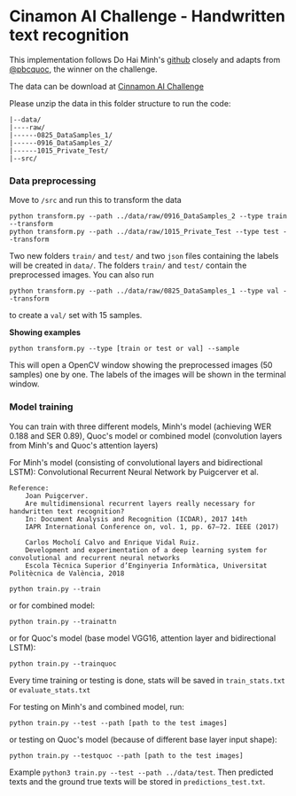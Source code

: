 # Cinamon AI Challenge - Handwritten text recognition 

This implementation follows Do Hai Minh's [github](https://github.com/dhminh1024/htr_vietnamese) closely and adapts from [@pbcquoc](https://pbcquoc.github.io/vietnamese-ocr/), the winner on the challenge.

The data can be download at [Cinnamon AI Challenge](https://drive.google.com/drive/folders/1Qa2YA6w6V5MaNV-qxqhsHHoYFRK5JB39)

Please unzip the data in this folder structure to run the code:

```
|--data/
|----raw/
|------0825_DataSamples_1/
|------0916_DataSamples_2/
|------1015_Private_Test/
|--src/
```


### Data preprocessing

Move to `/src` and run this to transform the data

```
python transform.py --path ../data/raw/0916_DataSamples_2 --type train --transform
python transform.py --path ../data/raw/1015_Private_Test --type test --transform
```

Two new folders `train/` and `test/` and two `json` files containing the labels will be created in `data/`. The folders `train/` and `test/` contain the preprocessed images. You can also run

```
python transform.py --path ../data/raw/0825_DataSamples_1 --type val --transform
```

to create a `val/` set with 15 samples.

**Showing examples**

```
python transform.py --type [train or test or val] --sample
```
This will open a OpenCV window showing the preprocessed images (50 samples) one by one. The labels of the images will be shown in the terminal window.

### Model training

You can train with three different models, Minh's model (achieving WER 0.188 and SER 0.89), Quoc's model or combined model (convolution layers from Minh's and Quoc's attention layers)

For Minh's model (consisting of convolutional layers and bidirectional LSTM):
 Convolutional Recurrent Neural Network by Puigcerver et al.

    Reference:
        Joan Puigcerver.
        Are multidimensional recurrent layers really necessary for handwritten text recognition?
        In: Document Analysis and Recognition (ICDAR), 2017 14th
        IAPR International Conference on, vol. 1, pp. 67–72. IEEE (2017)

        Carlos Mocholí Calvo and Enrique Vidal Ruiz.
        Development and experimentation of a deep learning system for convolutional and recurrent neural networks
        Escola Tècnica Superior d’Enginyeria Informàtica, Universitat Politècnica de València, 2018

```
python train.py --train
```
or for combined model:
```
python train.py --trainattn
```
or for Quoc's model (base model VGG16, attention layer and bidirectional LSTM):
```
python train.py --trainquoc
```
Every time training or testing is done, stats will be saved in `train_stats.txt` or `evaluate_stats.txt`

For testing on Minh's and combined model, run:

```
python train.py --test --path [path to the test images]
```
or testing on Quoc's model (because of different base layer input shape):
```
python train.py --testquoc --path [path to the test images]
```

Example `python3 train.py --test --path ../data/test`. Then predicted texts and the ground true texts will be stored in `predictions_test.txt`.